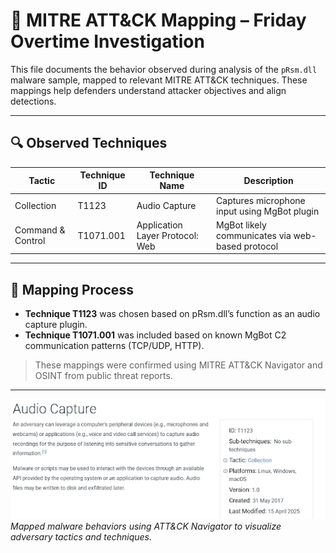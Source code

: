 # 🧠 MITRE ATT&CK Mapping – Friday Overtime Investigation

This file documents the behavior observed during analysis of the `pRsm.dll` malware sample, mapped to relevant MITRE ATT&CK techniques. These mappings help defenders understand attacker objectives and align detections.

---

## 🔍 Observed Techniques

| Tactic         | Technique ID   | Technique Name                  | Description                                      |
|----------------|----------------|----------------------------------|--------------------------------------------------|
| Collection     | T1123          | Audio Capture                   | Captures microphone input using MgBot plugin     |
| Command & Control | T1071.001   | Application Layer Protocol: Web | MgBot likely communicates via web-based protocol |

---

## 🧭 Mapping Process

- **Technique T1123** was chosen based on pRsm.dll’s function as an audio capture plugin.
- **Technique T1071.001** was included based on known MgBot C2 communication patterns (TCP/UDP, HTTP).

> These mappings were confirmed using MITRE ATT&CK Navigator and OSINT from public threat reports.

---

![MITRE Mapping Screenshot](screenshots/mitre_mapping_t1123.png)  
*Mapped malware behaviors using ATT&CK Navigator to visualize adversary tactics and techniques.*<br><br>
